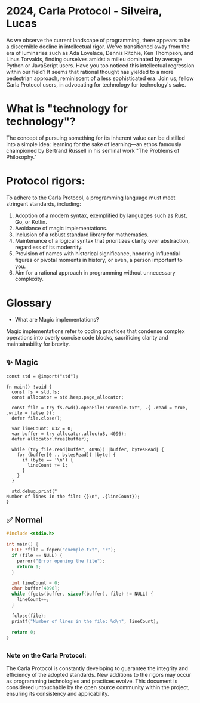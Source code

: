 # 2024, Carla Protocol - Silveira, Lucas

As we observe the current landscape of programming, there appears to be a discernible decline in intellectual rigor. We've transitioned away from the era of luminaries such as Ada Lovelace, Dennis Ritchie, Ken Thompson, and Linus Torvalds, finding ourselves amidst a milieu dominated by average Python or JavaScript users. Have you too noticed this intellectual regression within our field? It seems that rational thought has yielded to a more pedestrian approach, reminiscent of a less sophisticated era. Join us, fellow Carla Protocol users, in advocating for technology for technology's sake.

# What is "technology for technology"?
The concept of pursuing something for its inherent value can be distilled into a simple idea: learning for the sake of learning—an ethos famously championed by Bertrand Russell in his seminal work "The Problems of Philosophy."

# Protocol rigors:

To adhere to the Carla Protocol, a programming language must meet stringent standards, including:

1. Adoption of a modern syntax, exemplified by languages such as Rust, Go, or Kotlin.
2. Avoidance of magic implementations.
3. Inclusion of a robust standard library for mathematics.
4. Maintenance of a logical syntax that prioritizes clarity over abstraction, regardless of its modernity.
5. Provision of names with historical significance, honoring influential figures or pivotal moments in history, or even, a person important to you.
6. Aim for a rational approach in programming without unnecessary complexity.

# Glossary
- What are Magic implementations?

Magic implementations refer to coding practices that condense complex operations into overly concise code blocks, sacrificing clarity and maintainability for brevity.
## ✨ Magic 
```zig
const std = @import("std");

fn main() !void {
  const fs = std.fs;
  const allocator = std.heap.page_allocator;

  const file = try fs.cwd().openFile("exemple.txt", .{ .read = true, .write = false });
  defer file.close();

  var lineCount: u32 = 0;
  var buffer = try allocator.alloc(u8, 4096);
  defer allocator.free(buffer);

  while (try file.read(buffer, 4096)) |buffer, bytesRead| {
    for (buffer[0 .. bytesRead]) |byte| {
      if (byte == '\n') {
        lineCount += 1;
      }
    }
  }

  std.debug.print("
Number of lines in the file: {}\n", .{lineCount});
}
```
## ✅ Normal
```c
#include <stdio.h>

int main() {
  FILE *file = fopen("exemple.txt", "r");
  if (file == NULL) {
    perror("Error opening the file");
    return 1;
  }

  int lineCount = 0;
  char buffer[4096];
  while (fgets(buffer, sizeof(buffer), file) != NULL) {
    lineCount++;
  }

  fclose(file);
  printf("Number of lines in the file: %d\n", lineCount);

  return 0;
}
```

##
### Note on the Carla Protocol:

The Carla Protocol is constantly developing to guarantee the integrity and efficiency of the adopted standards. New additions to the rigors may occur as programming technologies and practices evolve. This document is considered untouchable by the open source community within the project, ensuring its consistency and applicability.